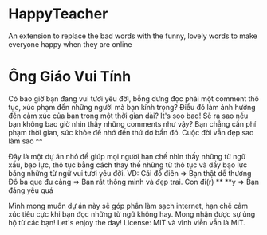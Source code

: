 # HappyTeacher
An extension to replace the bad words with the funny, lovely words to make everyone happy when they are online

# Ông Giáo Vui Tính
Có bao giờ bạn đang vui tươi yêu đời, bỗng dưng đọc phải một comment thô tục, xúc phạm đến những người mà bạn kính trọng?
Điều đó làm ảnh hưởng đến càm xúc của bạn trong một thời gian dài? It's soo bad! Sẽ ra sao nếu bạn không bao giờ nhìn thấy những comments như vậy? 
Bạn chẳng cần phí phạm thời gian, sức khỏe để nhớ đến thứ dơ bẩn đó. Cuộc đời vẫn đẹp sao làm sao ^^

Đây là một dự án nhỏ để giúp mọi người hạn chế nhìn thấy những từ ngữ xấu, bạo lực, thô tục bằng cách thay thế những từ thô tục và đầy bạo lực bằng những từ ngữ vui tươi yêu đời.
VD:
Cái đồ điên => Bạn thật dễ thương
Đồ ba que đu càng => Bạn rất thông minh và đẹp trai.
Con đi(r) ** **y => Bạn đáng yêu quá

Mình mong muốn dự án này sẽ góp phần làm sạch internet, hạn chế cảm xúc tiêu cực khi bạn đọc những từ ngữ không hay. Mong nhận được sự ủng hộ từ các bạn!
Let's enjoy the day!
License: MIT và vĩnh viễn vẫn là MIT.
